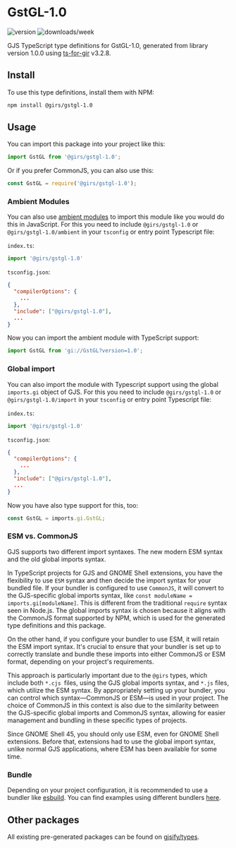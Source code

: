
# GstGL-1.0

![version](https://img.shields.io/npm/v/@girs/gstgl-1.0)
![downloads/week](https://img.shields.io/npm/dw/@girs/gstgl-1.0)


GJS TypeScript type definitions for GstGL-1.0, generated from library version 1.0.0 using [ts-for-gir](https://github.com/gjsify/ts-for-gir) v3.2.8.


## Install

To use this type definitions, install them with NPM:
```bash
npm install @girs/gstgl-1.0
```

## Usage

You can import this package into your project like this:
```ts
import GstGL from '@girs/gstgl-1.0';
```

Or if you prefer CommonJS, you can also use this:
```ts
const GstGL = require('@girs/gstgl-1.0');
```

### Ambient Modules

You can also use [ambient modules](https://github.com/gjsify/ts-for-gir/tree/main/packages/cli#ambient-modules) to import this module like you would do this in JavaScript.
For this you need to include `@girs/gstgl-1.0` or `@girs/gstgl-1.0/ambient` in your `tsconfig` or entry point Typescript file:

`index.ts`:
```ts
import '@girs/gstgl-1.0'
```

`tsconfig.json`:
```json
{
  "compilerOptions": {
    ...
  },
  "include": ["@girs/gstgl-1.0"],
  ...
}
```

Now you can import the ambient module with TypeScript support: 

```ts
import GstGL from 'gi://GstGL?version=1.0';
```

### Global import

You can also import the module with Typescript support using the global `imports.gi` object of GJS.
For this you need to include `@girs/gstgl-1.0` or `@girs/gstgl-1.0/import` in your `tsconfig` or entry point Typescript file:

`index.ts`:
```ts
import '@girs/gstgl-1.0'
```

`tsconfig.json`:
```json
{
  "compilerOptions": {
    ...
  },
  "include": ["@girs/gstgl-1.0"],
  ...
}
```

Now you have also type support for this, too:

```ts
const GstGL = imports.gi.GstGL;
```


### ESM vs. CommonJS

GJS supports two different import syntaxes. The new modern ESM syntax and the old global imports syntax.

In TypeScript projects for GJS and GNOME Shell extensions, you have the flexibility to use `ESM` syntax and then decide the import syntax for your bundled file. If your bundler is configured to use `CommonJS`, it will convert to the GJS-specific global imports syntax, like `const moduleName = imports.gi[moduleName]`. This is different from the traditional `require` syntax seen in Node.js. The global imports syntax is chosen because it aligns with the CommonJS format supported by NPM, which is used for the generated type definitions and this package.

On the other hand, if you configure your bundler to use ESM, it will retain the ESM import syntax. It's crucial to ensure that your bundler is set up to correctly translate and bundle these imports into either CommonJS or ESM format, depending on your project's requirements.

This approach is particularly important due to the `@girs` types, which include both `*.cjs `files, using the GJS global imports syntax, and `*.js` files, which utilize the ESM syntax. By appropriately setting up your bundler, you can control which syntax—CommonJS or ESM—is used in your project. The choice of CommonJS in this context is also due to the similarity between the GJS-specific global imports and CommonJS syntax, allowing for easier management and bundling in these specific types of projects.

Since GNOME Shell 45, you should only use ESM, even for GNOME Shell extensions. Before that, extensions had to use the global import syntax, unlike normal GJS applications, where ESM has been available for some time.

### Bundle

Depending on your project configuration, it is recommended to use a bundler like [esbuild](https://esbuild.github.io/). You can find examples using different bundlers [here](https://github.com/gjsify/ts-for-gir/tree/main/examples).

## Other packages

All existing pre-generated packages can be found on [gjsify/types](https://github.com/gjsify/types).

